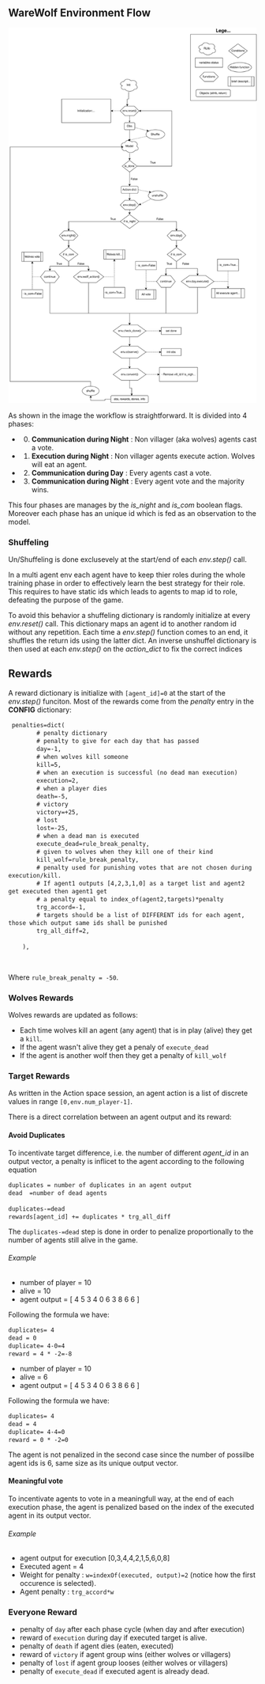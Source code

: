 ## WareWolf Environment Flow

![this](Resources/Imgs/WwFlow.svg)

As shown in the image the workflow is straightforward. It is divided into 4 phases:

* 0. __Communication during Night__ : Non villager (aka wolves) agents cast a vote.
* 1. __Execution during Night__ : Non villager agents execute action. Wolves will eat an agent.
* 2. __Communication during Day__ : Every agents cast a vote.
* 3. __Communication during Night__ : Every agent vote and the majority wins.

This four phases are manages by the _is_night_ and _is_com_ boolean flags. Moreover each phase has an unique id which is fed as an observation to the model.

### Shuffeling

Un/Shuffeling is done exclusevely at the start/end of each _env.step()_ call. 

In a multi agent env each agent have to keep thier roles during the whole training phase in order to effectively learn the best strategy for their role. 
This requires to have static ids which leads to agents to map id to role, defeating the purpose of the game.

To avoid this behavior a shuffeling dictionary is randomly initialize at every _env.reset()_ call. This dictionary maps an agent id to another random id without any repetition. Each time a _env.step()_ function comes to an end, it shuffles the return ids using the latter dict.
An inverse unshuffel dictionary is then used at each _env.step()_ on the _action\_dict_ to fix the correct indices

## Rewards
A reward dictionary is initialize with 
`[agent_id]=0` at the start of the _env.step()_  funciton. Most of the rewards come from the _penalty_ entry in the __CONFIG__ dictionary:

```
 penalties=dict(
        # penalty dictionary
        # penalty to give for each day that has passed
        day=-1,
        # when wolves kill someone
        kill=5,
        # when an execution is successful (no dead man execution)
        execution=2,
        # when a player dies
        death=-5,
        # victory
        victory=+25,
        # lost
        lost=-25,
        # when a dead man is executed
        execute_dead=rule_break_penalty,
        # given to wolves when they kill one of their kind
        kill_wolf=rule_break_penalty,
        # penalty used for punishing votes that are not chosen during execution/kill.
        # If agent1 outputs [4,2,3,1,0] as a target list and agent2 get executed then agent1 get
        # a penalty equal to index_of(agent2,targets)*penalty
        trg_accord=-1,
        # targets should be a list of DIFFERENT ids for each agent, those which output same ids shall be punished
        trg_all_diff=2,

    ),
    
  
```
Where `rule_break_penalty = -50`.

### Wolves Rewards
Wolves rewards are updated as follows:

- Each time wolves kill an agent (any agent) that is in play (alive) they get a `kill`. 
- If the agent wasn't alive they get a penaly of `execute_dead`
- If the agent is another wolf then they get a penalty of `kill_wolf`

### Target Rewards
As written in the Action space session, an agent action is a list of discrete values in range `[0,env.num_player-1]`.

There is a direct correlation between an agent output and its reward:

#### Avoid Duplicates
To incentivate target difference, i.e. the number of different _agent_id_ in an output vector, a penalty is inflicet to the agent according to the following equation

```
duplicates = number of duplicates in an agent output
dead  =number of dead agents

duplicates-=dead
rewards[agent_id] += duplicates * trg_all_diff

```
 
The `duplicates-=dead` step is done in order to penalize proportionally to the number of agents still alive in the game. 

###### Example
- number of player = 10
- alive = 10
- agent output = [ 4 5 3 4 0 6 3 8 6 6 ]

Following the formula we have:

```
duplicates= 4
dead = 0
duplicate= 4-0=4
reward = 4 * -2=-8

```

- number of player = 10
- alive = 6
- agent output = [ 4 5 3 4 0 6 3 8 6 6 ]

Following the formula we have:

```
duplicates= 4
dead = 4
duplicate= 4-4=0
reward = 0 * -2=0

```

The agent is not penalized in the second case since the number of possilbe agent ids is 6, same size as its unique output vector.

#### Meaningful vote
To incentivate agents to vote in a meaningfull way, at the end of each execution phase, the agent is penalized based on the index of the executed agent in its output vector. 

###### Example

- agent output for execution [0,3,4,4,2,1,5,6,0,8]
- Executed agent = 4
- Weight for penalty : `w=indexOf(executed, output)=2` (notice how the first occurence is selected).
- Agent penalty : `trg_accord*w`

### Everyone Reward
- penalty of `day` after each phase cycle (when day and after execution)
- reward of `execution` during day if executed target is alive.
- penalty of `death` if agent dies (eaten, executed)
- reward of `victory` if agent group wins (either wolves or villagers)
- penalty of `lost` if agent group looses (either wolves or villagers)
- penalty of `execute_dead` if executed agent is already dead.